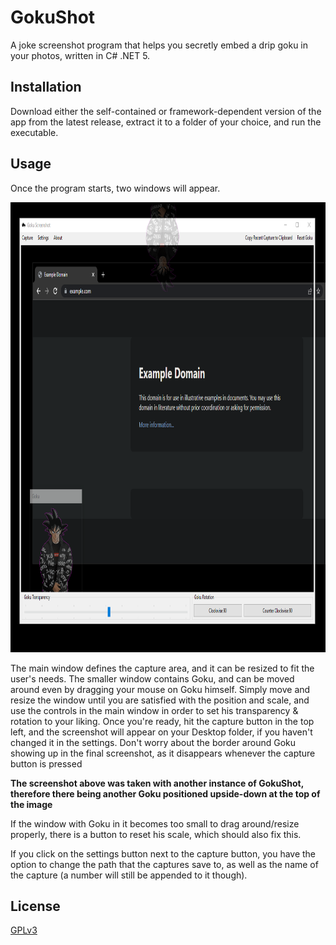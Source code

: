 # GokuShot

A joke screenshot program that helps you secretly embed a drip goku in your photos, written in C# .NET 5.

## Installation

Download either the self-contained or framework-dependent version of the app from the latest release, extract it to a folder of your choice, and run the executable.

## Usage
Once the program starts, two windows will appear.

<p align="center">
  <img src="https://raw.githubusercontent.com/Sandwall/GokuShot/main/example.png" alt="GokuShot Application" height="720px"/>
</p>

The main window defines the capture area, and it can be resized to fit the user's needs. The smaller window contains Goku, and can be moved around even by dragging your mouse on Goku himself. Simply move and resize the window until you are satisfied with the position and scale, and use the controls in the main window in order to set his transparency & rotation to your liking. Once you're ready, hit the capture button in the top left, and the screenshot will appear on your Desktop folder, if you haven't changed it in the settings. Don't worry about the border around Goku showing up in the final screenshot, as it disappears whenever the capture button is pressed

**The screenshot above was taken with another instance of GokuShot, therefore there being another Goku positioned upside-down at the top of the image**

If the window with Goku in it becomes too small to drag around/resize properly, there is a button to reset his scale, which should also fix this.

If you click on the settings button next to the capture button, you have the option to change the path that the captures save to, as well as the name of the capture (a number will still be appended to it though).

## License
[GPLv3](https://choosealicense.com/licenses/gpl-3.0/)
